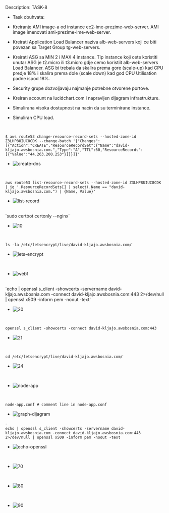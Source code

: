 Description: TASK-8

- Task obuhvata:

-  Kreiranje AMI image-a od instance ec2-ime-prezime-web-server. AMI image imenovati ami-prezime-ime-web-server.
 - Kreirati Application Load Balancer naziva alb-web-servers koji ce biti povezan sa Target Group tg-web-servers.
-  Kreirati ASG sa MIN 2 i MAX 4 instance. Tip instance koji cete koristiti unutar ASG je t2.micro ili t3.micro gdje cemo koristiit alb-web-servers Load Balancer. ASG bi trebala da skalira prema gore (scale-up) kad CPU predje 18% i skalira prema dole (scale down) kad god CPU Utilisation padne ispod 18%.
-  Security grupe dozvoljavaju najmanje potrebne otvorene portove.
 -  Kreiran account na lucidchart.com i napravljen dijagram infrastrukture.
-  Simulirana visoka dostupnost na nacin da su terminirane instance.
- Simuliran CPU load.

<br/>


`$ aws route53 change-resource-record-sets --hosted-zone-id Z3LHP8UIUC8CDK --change-batch '{"Changes":[{"Action":"CREATE","ResourceRecordSet":{"Name":"david-kljajo.awsbosnia.com.","Type":"A","TTL":60,"ResourceRecords":[{"Value":"44.263.200.253"}]}}]}'`
- ![create-dns](./1.png)

<br/>

`aws route53 list-resource-record-sets --hosted-zone-id Z3LHP8UIUC8CDK | jq '.ResourceRecordSets[] | select(.Name == "david-kljajo.awsbosnia.com.") | {Name, Value}'`
- ![list-record](./2.png)
<br/>
`sudo certbot certonly --nginx`
<br/>

- ![10](./10.png)

<br/>

`ls -la /etc/letsencrypt/live/david-kljajo.awsbosnia.com/`

- ![lets-encrypt](./13.png)

<br/>

- ![web1](./17.png)

<br/>
`echo | openssl s_client -showcerts -servername david-kljajo.awsbosnia.com -connect david-kljajo.awsbosnia.com:443 2>/dev/null | openssl x509 -inform pem -noout -text`

- ![20](./20.png)

<br/>

`openssl s_client -showcerts -connect david-kljajo.awsbosnia.com:443`

- ![21](./21.png)

<br/>

`cd /etc/letsencrypt/live/david-kljajo.awsbosnia.com/`

- ![24](./24.png)

<br/>

- ![node-app](./25.png)

<br/>

`node-app.conf # comment line in node-app.conf`

- ![graph-dijagram](./30.png)

-<br/>
`echo | openssl s_client -showcerts -servername david-kljajo.awsbosnia.com -connect david-kljajo.awsbosnia.com:443 2>/dev/null | openssl x509 -inform pem -noout -text`

- ![echo-openssl](./50.png)

<br/>

- ![70](./70.png)

<br/>

- ![80](./80.png)
 
<br/>

- ![90](./90.png)




